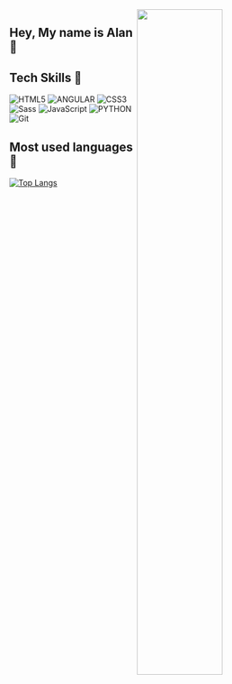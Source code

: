 <img src="https://user-images.githubusercontent.com/66505477/114955647-8497e580-9e33-11eb-8d5d-1ee89b252d13.png" width="55%" align="right">

## Hey, My name is Alan 🤟

## Tech Skills 🧠

![HTML5](https://img.shields.io/badge/HTML5-E34F26?style=for-the-badge&logo=html5&logoColor=white)
![ANGULAR](https://img.shields.io/badge/Angular-DD0031?style=for-the-badge&logo=angular&logoColor=white)
![CSS3](https://img.shields.io/badge/CSS3-1572B6?style=for-the-badge&logo=css3&logoColor=white)
![Sass](https://img.shields.io/badge/Sass-CC6699?style=for-the-badge&logo=sass&logoColor=white)
![JavaScript](https://img.shields.io/badge/JavaScript-323330?style=for-the-badge&logo=javascript&logoColor=F7DF1E)
![PYTHON](https://img.shields.io/badge/Python-3776AB?style=for-the-badge&logo=python&logoColor=white)
![Git](https://img.shields.io/badge/Git-F05032?style=for-the-badge&logo=git&logoColor=white)

## Most used languages 🤖
[![Top Langs](https://github-readme-stats.vercel.app/api/top-langs/?username=alanduda&layout=compact&theme=gruvbox&langs_count=10)](https://github.com/Nicochess/github-readme-stats)
